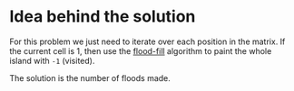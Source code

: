 # Idea behind the solution

For this problem we just need to iterate over each position in the matrix. If the current cell is 1, then use the [flood-fill](https://en.wikipedia.org/wiki/Flood_fill) algorithm to paint the whole island with `-1` (visited).

The solution is the number of floods made.
